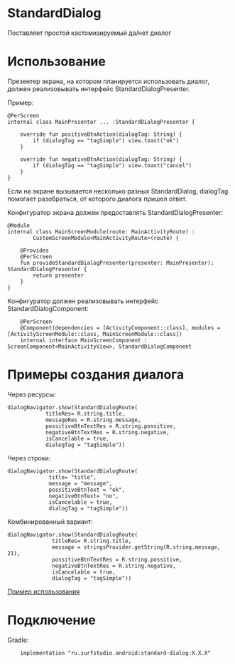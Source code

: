 # StandardDialog
Поставляет простой кастомизируемый да/нет диалог

# Использование
Презентер экрана, на котором планируется использовать диалог, должен реализовывать интерфейс
StandardDialogPresenter.

Пример: 

    @PerScreen
    internal class MainPresenter ... :StandardDialogPresenter {

        override fun positiveBtnAction(dialogTag: String) {
            if (dialogTag == "tagSimple") view.toast("ok")
        }

        override fun negativeBtnAction(dialogTag: String) {
            if (dialogTag == "tagSimple") view.toast("cancel")
        }
    }

Если на экране вызывается несколько разных StandardDialog, dialogTag помогает разобраться, от которого диалога пришел ответ.

Конфигуратор экрана должен предоставлять StandardDialogPresenter:

    @Module
    internal class MainScreenModule(route: MainActivityRoute) :
            CustomScreenModule<MainActivityRoute>(route) {

        @Provides
        @PerScreen
        fun provideStandardDialogPresenter(presenter: MainPresenter): StandardDialogPresenter {
            return presenter
        }
    }
    
Конфигуратор должен реализовывать интерфейс StandardDialogComponent:
    
        @PerScreen
        @Component(dependencies = [ActivityComponent::class], modules = [ActivityScreenModule::class, MainScreenModule::class])
        internal interface MainScreenComponent : ScreenComponent<MainActivityView>, StandardDialogComponent

# Примеры создания диалога

Через ресурсы:

    dialogNavigator.show(StandardDialogRoute(
                titleRes= R.string.title,
                messageRes = R.string.message,
                possitiveBtnTextRes = R.string.possitive,
                negativeBtnTextRes = R.string.negative,
                isCancelable = true,
                dialogTag = "tagSimple"))
                
Через строки:
 
    dialogNavigator.show(StandardDialogRoute(
                 title= "title",
                 message = "message",
                 possitiveBtnText = "ok",
                 negativeBtnText= "no",
                 isCancelable = true,
                 dialogTag = "tagSimple"))
                 
 Комбинированный вариант:
  
    dialogNavigator.show(StandardDialogRoute(
                  titleRes= R.string.title,
                  message = stringsProvider.getString(R.string.message, 21),
                  possitiveBtnTextRes = R.string.possitive,
                  negativeBtnTextRes = R.string.negative,
                  isCancelable = true,
                  dialogTag = "tagSimple"))
                  
[Пример использования](../standard-dialog-sample)

# Подключение
Gradle:
```
    implementation "ru.surfstudio.android:standard-dialog:X.X.X"
```